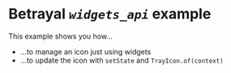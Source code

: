 # Betrayal *`widgets_api`* example

This example shows you how…

- …to manage an icon just using widgets
- …to update the icon with `setState` and `TrayIcon.of(context)`